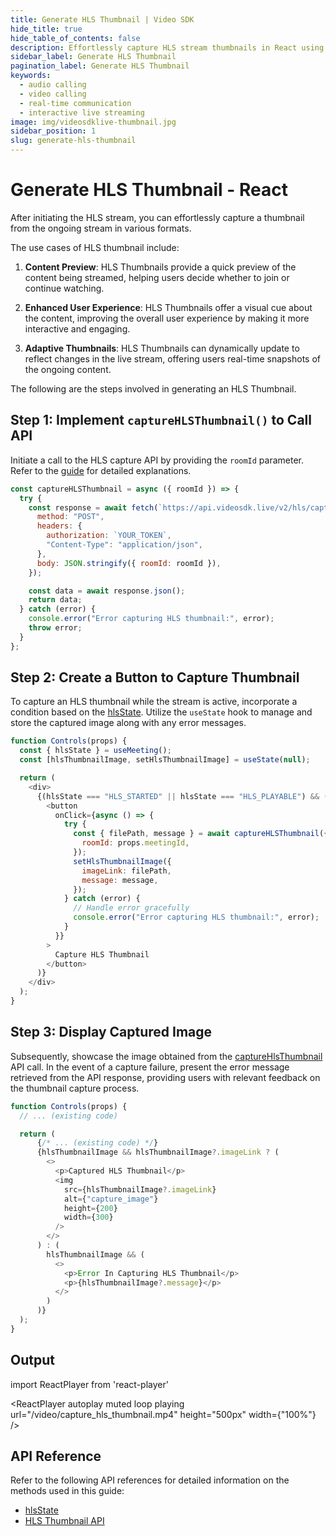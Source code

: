 ```yaml
---
title: Generate HLS Thumbnail | Video SDK
hide_title: true
hide_table_of_contents: false
description: Effortlessly capture HLS stream thumbnails in React using VidoeSDK with a simple API call. Enhance your video streaming application seamlessly. Explore concise API references for quick integration.
sidebar_label: Generate HLS Thumbnail
pagination_label: Generate HLS Thumbnail
keywords:
  - audio calling
  - video calling
  - real-time communication
  - interactive live streaming
image: img/videosdklive-thumbnail.jpg
sidebar_position: 1
slug: generate-hls-thumbnail
---
```


# Generate HLS Thumbnail - React

After initiating the HLS stream, you can effortlessly capture a thumbnail from the ongoing stream in various formats.

The use cases of HLS thumbnail include:

1. **Content Preview**: HLS Thumbnails provide a quick preview of the content being streamed, helping users decide whether to join or continue watching.

2. **Enhanced User Experience**: HLS Thumbnails offer a visual cue about the content, improving the overall user experience by making it more interactive and engaging.

3. **Adaptive Thumbnails**: HLS Thumbnails can dynamically update to reflect changes in the live stream, offering users real-time snapshots of the ongoing content.

The following are the steps involved in generating an HLS Thumbnail.

## Step 1: Implement `captureHLSThumbnail()` to Call API

Initiate a call to the HLS capture API by providing the `roomId` parameter. Refer to the [guide](/api-reference/realtime-communication/fetch-an-hls-thumbnail) for detailed explanations.

```js
const captureHLSThumbnail = async ({ roomId }) => {
  try {
    const response = await fetch(`https://api.videosdk.live/v2/hls/capture`, {
      method: "POST",
      headers: {
        authorization: `YOUR_TOKEN`,
        "Content-Type": "application/json",
      },
      body: JSON.stringify({ roomId: roomId }),
    });

    const data = await response.json();
    return data;
  } catch (error) {
    console.error("Error capturing HLS thumbnail:", error);
    throw error;
  }
};
```

## Step 2: Create a Button to Capture Thumbnail

To capture an HLS thumbnail while the stream is active, incorporate a condition based on the [hlsState](/react/api/sdk-reference/use-meeting/properties#hlsstate). Utilize the `useState` hook to manage and store the captured image along with any error messages. 

```js
function Controls(props) {
  const { hlsState } = useMeeting();
  const [hlsThumbnailImage, setHlsThumbnailImage] = useState(null);

  return (
    <div>
      {(hlsState === "HLS_STARTED" || hlsState === "HLS_PLAYABLE") && (
        <button
          onClick={async () => {
            try {
              const { filePath, message } = await captureHLSThumbnail({
                roomId: props.meetingId,
              });
              setHlsThumbnailImage({
                imageLink: filePath,
                message: message,
              });
            } catch (error) {
              // Handle error gracefully
              console.error("Error capturing HLS thumbnail:", error);
            }
          }}
        >
          Capture HLS Thumbnail
        </button>
      )}
    </div>
  );
}
```

## Step 3: Display Captured Image

Subsequently, showcase the image obtained from the [captureHlsThumbnail](#step-1-implement-capturehlsthumbnail-to-call-api) API call. In the event of a capture failure, present the error message retrieved from the API response, providing users with relevant feedback on the thumbnail capture process.

```js
function Controls(props) {
  // ... (existing code)

  return (
      {/* ... (existing code) */}
      {hlsThumbnailImage && hlsThumbnailImage?.imageLink ? (
        <>
          <p>Captured HLS Thumbnail</p>
          <img
            src={hlsThumbnailImage?.imageLink}
            alt={"capture_image"}
            height={200}
            width={300}
          />
        </>
      ) : (
        hlsThumbnailImage && (
          <>
            <p>Error In Capturing HLS Thumbnail</p>
            <p>{hlsThumbnailImage?.message}</p>
          </>
        )
      )}
  );
}
```

## Output

import ReactPlayer from 'react-player'

<div style={{textAlign: 'center'}}>

<ReactPlayer autoplay muted loop playing url="/video/capture_hls_thumbnail.mp4" height="500px" width={"100%"} />

</div>

## API Reference

Refer to the following API references for detailed information on the methods used in this guide:

- [hlsState](/react/api/sdk-reference/use-meeting/properties#hlsstate)
- [HLS Thumbnail API](/api-reference/realtime-communication/fetch-an-hls-thumbnail)
